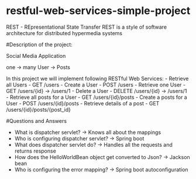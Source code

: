 # restful-web-services-simple-project
REST - REpresentational State Transfer
REST is a style of software architecture for distributed hypermedia systems

#Description of the project:

Social Media Application

one  -> many
User -> Posts

In this project we will implement following RESTful Web Services:
    - Retrieve all Users            - GET /users
    - Create a User                 - POST /users
    - Retrieve one User             - GET /users/{id} -> /users/1
    - Delete a User                 - DELETE /users/{id} -> /users/1
    - Retrieve all posts for a User - GET /users/{id}/posts
    - Create a posts for a User     - POST /users/{id}/posts
    - Retrieve details of a post    - GET /users/{id}/posts/{post_id}

#Questions and Answers
  - What is dispatcher servlet? -> Knows all about the mappings
  - Who is configuring dispatcher servlet? -> Spring boot
  - What does dispatcher servlet do? -> Handles all the requests and returns response
  - How does the HelloWorldBean object get converted to Json? -> Jackson bean
  - Who is configuring the error mapping? -> Spring boot autoconfiguration